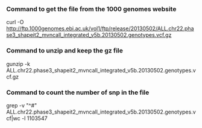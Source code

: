 ### Command to get the file from the 1000 genomes website 
curl -O http://ftp.1000genomes.ebi.ac.uk/vol1/ftp/release/20130502/ALL.chr22.phase3_shapeit2_mvncall_integrated_v5b.20130502.genotypes.vcf.gz

### Command to unzip and keep the gz file 
gunzip -k ALL.chr22.phase3_shapeit2_mvncall_integrated_v5b.20130502.genotypes.vcf.gz

### Command to count the number of snp in the file 
grep -v "^#" ALL.chr22.phase3_shapeit2_mvncall_integrated_v5b.20130502.genotypes.vcf|wc -l
1103547